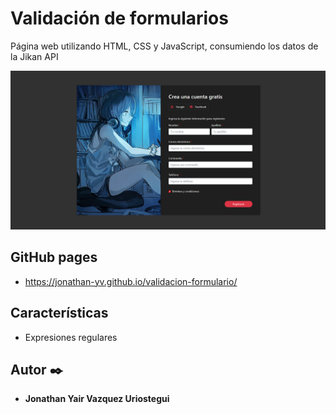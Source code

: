 # Validación de formularios

Página web utilizando HTML, CSS y JavaScript, consumiendo los datos de la Jikan API 

<div>
    <p style = 'text-align:center;'>
        <img src="assets/img/inicio.PNG" alt="inicio" width="600px">
    </p>
</div>

## GitHub pages

* https://jonathan-yv.github.io/validacion-formulario/


## Características
* Expresiones regulares


## Autor ✒️

* **Jonathan Yair Vazquez Uriostegui**
